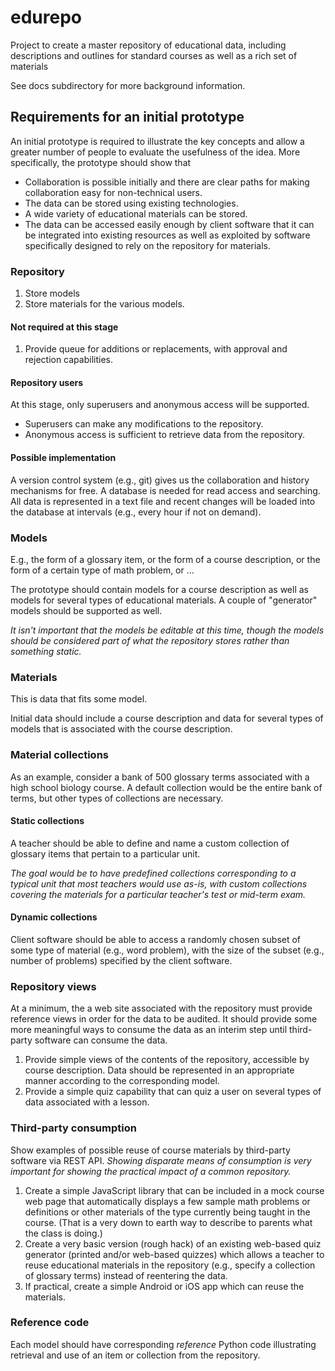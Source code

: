 edurepo
=======

Project to create a master repository of educational data, including descriptions and outlines for standard courses as well as a rich set of materials

See docs subdirectory for more background information.

## Requirements for an initial prototype

An initial prototype is required to illustrate the key concepts and allow a greater number of people to evaluate the usefulness of the idea.  More specifically, the prototype should show that

* Collaboration is possible initially and there are clear paths for making collaboration easy for non-technical users.
* The data can be stored using existing technologies.
* A wide variety of educational materials can be stored.
* The data can be accessed easily enough by client software that it can be integrated into existing resources as well as exploited by software specifically designed to rely on the repository for materials.

### Repository

1. Store models
2. Store materials for the various models.

#### Not required at this stage

1. Provide queue for additions or replacements, with approval and rejection capabilities.

#### Repository users

At this stage, only superusers and anonymous access will be supported.

* Superusers can make any modifications to the repository.
* Anonymous access is sufficient to retrieve data from the repository.

#### Possible implementation

A version control system (e.g., git) gives us the collaboration and history mechanisms for free.  A database is needed for read access and searching.  All data is represented in a text file and recent changes will be loaded into the database at intervals (e.g., every hour if not on demand).

### Models

E.g., the form of a glossary item, or the form of a course description, or the form of a certain type of math problem, or ...

The prototype should contain models for a course description as well as models for several types of educational materials.  A couple of "generator" models should be supported as well.

*It isn't important that the models be editable at this time, though the models should be considered part of what the repository stores rather than something static.*

### Materials

This is data that fits some model.

Initial data should include a course description and data for several types of models that is associated with the course description.

### Material collections

As an example, consider a bank of 500 glossary terms associated with a high school biology course.  A default collection would be the entire bank of terms, but other types of collections are necessary.

#### Static collections

A teacher should be able to define and name a custom collection of glossary items that pertain to a particular unit.

*The goal would be to have predefined collections corresponding to a typical unit that most teachers would use as-is, with custom collections covering the materials for a particular teacher's test or mid-term exam.*

#### Dynamic collections

Client software should be able to access a randomly chosen subset of some type of material (e.g., word problem), with the size of the subset (e.g., number of problems) specified by the client software.

### Repository views

At a minimum, the a web site associated with the repository must provide reference views in order for the data to be audited.  It should provide some more meaningful ways to consume the data as an interim step until third-party software can consume the data.

1. Provide simple views of the contents of the repository, accessible by course description.  Data should be represented in an appropriate manner according to the corresponding model.
2. Provide a simple quiz capability that can quiz a user on several types of data associated with a lesson.

### Third-party consumption

Show examples of possible reuse of course materials by third-party software via REST API.  *Showing disparate means of consumption is very important for showing the practical impact of a common repository.*

1. Create a simple JavaScript library that can be included in a mock course web page that automatically displays a few sample math problems or definitions or other materials of the type currently being taught in the course.  (That is a very down to earth way to describe to parents what the class is doing.)
2. Create a very basic version (rough hack) of an existing web-based quiz generator (printed and/or web-based quizzes) which allows a teacher to reuse educational materials in the repository (e.g., specify a collection of glossary terms) instead of reentering the data.
3. If practical, create a simple Android or iOS app which can reuse the materials.

### Reference code

Each model should have corresponding *reference* Python code illustrating retrieval and use of an item or collection from the repository.
